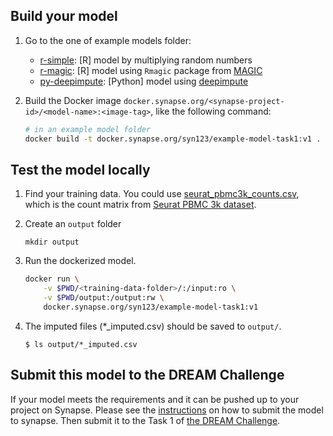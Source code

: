 ## Build your model

1. Go to the one of example models folder:

   - [r-simple](r-simple/): [R] model by multiplying random numbers
   - [r-magic](r-magic/): [R] model using `Rmagic` package from [MAGIC](https://github.com/KrishnaswamyLab/MAGIC)
   - [py-deepimpute](py-deepimpute/): [Python] model using [deepimpute](https://github.com/lanagarmire/deepimpute)

2. Build the Docker image `docker.synapse.org/<synapse-project-id>/<model-name>:<image-tag>`, like the following command:

   ```bash
   # in an example model folder
   docker build -t docker.synapse.org/syn123/example-model-task1:v1 .
   ```

## Test the model locally

1. Find your training data. You could use [seurat_pbmc3k_counts.csv](https://www.synapse.org/#!Synapse:syn48025824), which is the count matrix from [Seurat PBMC 3k dataset](https://satijalab.org/seurat/articles/pbmc3k_tutorial.html).

2. Create an `output` folder

   ```
   mkdir output
   ```

3. Run the dockerized model.

   ```bash
   docker run \
       -v $PWD/<training-data-folder>/:/input:ro \
       -v $PWD/output:/output:rw \
       docker.synapse.org/syn123/example-model-task1:v1
   ```

4. The imputed files (\*\_imputed.csv) should be saved to `output/`.

   ```
   $ ls output/*_imputed.csv
   ```

## Submit this model to the DREAM Challenge

If your model meets the requirements and it can be pushed up to your project on Synapse. Please see the [instructions] on how to submit the model to synapse. Then submit it to the Task 1 of [the DREAM Challenge].

[the DREAM Challenge]: https://www.synapse.org/#!Synapse:syn26720920/wiki/615338
[instructions]: https://www.synapse.org/#!Synapse:syn26720920/wiki/620141
